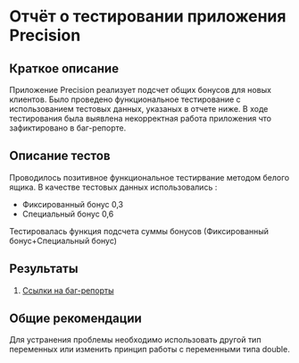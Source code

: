 # Отчёт о тестировании приложения Precision
## Краткое описание
Приложение Precision реализует подсчет общих бонусов для новых клиентов. Было проведено функциональное тестирование с использованием тестовых данных, указаных в отчете ниже. В ходе тестирования была выявлена некорректная работа приложения что зафиктировано в баг-репорте.

## Описание тестов
Проводилось позитивное функциональное тестирвание методом белого ящика. В качестве тестовых данных использовались :
 * Фиксированный бонус 0,3
 * Специальный бонус 0,6

Тестировалась функция подсчета суммы бонусов (Фиксированный бонус+Специальный бонус)

## Результаты
1. [Ссылки на баг-репорты](https://github.com/leonnika/qajava-hw2-2/issues/1)

## Общие рекомендации
Для устранения проблемы необходимо использовать другой тип переменных или изменить принцип работы с переменными типа double.
